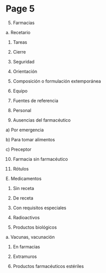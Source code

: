 # Page 5



5. Farmacias

a. Recetario

1. Tareas

2. Cierre

3. Seguridad

4. Orientación

5. Composición o formulación extemporánea

6. Equipo

7. Fuentes de referencia

8. Personal

9. Ausencias del farmacéutico

a) Por emergencia

b) Para tomar alimentos

c) Preceptor

10. Farmacia sin farmacéutico

11. Rótulos

E. Medicamentos

1. Sin receta

2. De receta

3. Con requisitos especiales

4. Radioactivos

5. Productos biológicos

a. Vacunas, vacunación

1) En farmacias

2) Extramuros

6. Productos farmacéuticos estériles


